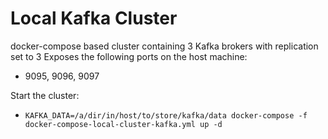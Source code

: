# Local Kafka Cluster

docker-compose based cluster containing 3 Kafka brokers with replication set to 3
Exposes the following ports on the host machine:
 - 9095, 9096, 9097

Start the cluster:
- ```KAFKA_DATA=/a/dir/in/host/to/store/kafka/data docker-compose -f docker-compose-local-cluster-kafka.yml up -d```


